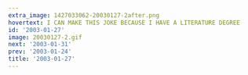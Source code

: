 ```yaml
---
extra_image: 1427033062-20030127-2after.png
hovertext: I CAN MAKE THIS JOKE BECAUSE I HAVE A LITERATURE DEGREE
id: '2003-01-27'
image: 20030127-2.gif
next: '2003-01-31'
prev: '2003-01-24'
title: '2003-01-27'
---
```

